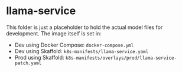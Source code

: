 # llama-service

This folder is just a placeholder to hold the actual model files for development. The image itself
is set in:

- Dev using Docker Compose: `docker-compose.yml`
- Dev using Skaffold: `k8s-manifests/llama-service.yaml`
- Prod using Skaffold: `k8s-manifests/overlays/prod/llama-service-patch.yaml`
